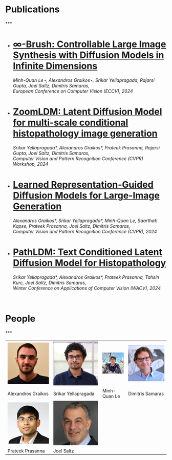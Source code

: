<h1 style={{fontSize: '36px', textAlign: 'center'}}>Publications</h1>
***
<br/>

<div class="redlink">

- # [∞-Brush: Controllable Large Image Synthesis with Diffusion Models in Infinite Dimensions](./docs/publications/eccv_24)
  _Minh-Quan Le⋆, Alexandros Graikos⋆, Srikar Yellapragada, Rajarsi Gupta, Joel Saltz, Dimitris Samaras, \
  European Conference on Computer Vision (ECCV), 2024_
  <br />

- # [ZoomLDM: Latent Diffusion Model for multi-scale conditional histopathology image generation](./docs/publications/cvprw_24)
  _Srikar Yellapragada*, Alexandros Graikos*, Prateek Prasanna, Rajarsi Gupta, Joel Saltz, Dimitris Samaras, \
  Computer Vision and Pattern Recognition Conference (CVPR) Workshop, 2024_
  <br />

- # [Learned Representation-Guided Diffusion Models for Large-Image Generation](./docs/publications/cvpr_24)
  _Alexandros Graikos*, Srikar Yellapragada*, Minh-Quan Le, Saarthak Kapse, Prateek Prasanna, Joel Saltz, Dimitris Samaras, \
  Computer Vision and Pattern Recognition Conference (CVPR), 2024_
  <br />

- # [PathLDM: Text Conditioned Latent Diffusion Model for Histopathology](./docs/publications/wacv_24)
  _Srikar Yellapragada*, Alexandros Graikos*, Prateek Prasanna, Tahsin Kurc, Joel Saltz, Dimitris Samaras, \
  Winter Conference on Applications of Computer Vision (WACV), 2024_

</div>
<br/>

<h1 style={{fontSize: '36px', textAlign: 'center'}}>People</h1>
***

<center>
<table class="image-table">
    <tr class="no-bg">
        <td class="circle">
          <a href="https://alexgraikos.github.io" target="_blank">
            <img src="./img/people/alex.jpg" alt="Image Alex" class="circle"></img>
          </a>
        </td>
        <td class="circle">
          <a href="https://srikarym.github.io" target="_blank">
            <img src="./img/people/srikar.jpg" alt="Image Srikar" class="circle"></img>
          </a>
        </td>
        <td class="circle">
          <img src="./img/people/quan.jpg" alt="Image Quan" class="circle"></img>
        </td>
        <td class="circle">
          <a href="https://www3.cs.stonybrook.edu/~samaras/" target="_blank">
            <img src="./img/people/dim6cr.jpg" alt="Image Dimitris" class="circle"></img>
          </a>
        </td>
    </tr>
    <tr class="no-bg">
        <td class="centered">Alexandros Graikos</td>
        <td class="centered">Srikar Yellapragada</td>
        <td class="centered">Minh-Quan Le</td>
        <td class="centered">Dimitris Samaras</td>
    </tr>
    <tr class="no-bg">
        <td class="circle">
          <img src="./img/people/prateek.jpg" alt="Image Prateek" class="circle"></img>
        </td>
        <td class="circle">
          <img src="./img/people/joel.jpg" alt="Image Joel" class="circle"></img>
        </td>
    </tr>
    <tr class="no-bg">
        <td class="centered">Prateek Prasanna</td>
        <td class="centered">Joel Saltz</td>
    </tr>
</table>
</center>
